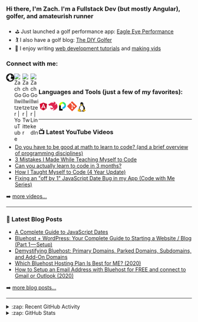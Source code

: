 ### Hi there, I'm Zach. I'm a Fullstack Dev (but mostly Angular), golfer, and amateurish runner

- ⛳ Just launched a golf performance app: [Eagle Eye Performance][golfapp]
- 🏌 I also have a golf blog: [The DIY Golfer][golfblog]
- 🎥 I enjoy writing [web development tutorials][medium] and [making vids][youtube]

### Connect with me:

[<img align="left" alt="Zach Gollwitzer Website" width="22px" src="https://raw.githubusercontent.com/iconic/open-iconic/master/svg/globe.svg" />][website]
[<img align="left" alt="Zach Gollwitzer | YouTube" width="22px" src="https://cdn.jsdelivr.net/npm/simple-icons@v3/icons/youtube.svg" />][youtube]
[<img align="left" alt="Zach Gollwitzer | Twitter" width="22px" src="https://cdn.jsdelivr.net/npm/simple-icons@v3/icons/twitter.svg" />][twitter]
[<img align="left" alt="Zach Gollwitzer | LinkedIn" width="22px" src="https://cdn.jsdelivr.net/npm/simple-icons@v3/icons/linkedin.svg" />][linkedin]

<br />

### Languages and Tools (just a few of my favorites):

[<img align="left" alt="Angular" width="26px" src="./icons/angular.png" />][medium]
[<img align="left" alt="NestJS" width="26px" src="./icons/nestjs.svg" />][youtube]
[<img align="left" alt="PassportJS" width="26px" src="./icons/passportjs.png" />][passportjsplaylist]
[<img align="left" alt="Git" width="26px" src="./icons/git.png" />][gitplaylist]
[<img align="left" alt="Bash" width="26px" src="./icons/linux.png" />][bashplaylist]

<br />
<br />

---

### 📺 Latest YouTube Videos

<!-- YOUTUBE:START -->
- [Do you have to be good at math to learn to code? (and a brief overview of programming disciplines)](https://www.youtube.com/watch?v=J0l-GzF-I64)
- [3 Mistakes I Made While Teaching Myself to Code](https://www.youtube.com/watch?v=osY6kBLy6Ic)
- [Can you actually learn to code in 3 months?](https://www.youtube.com/watch?v=ioTsNeYFjik)
- [How I Taught Myself to Code (4 Year Update)](https://www.youtube.com/watch?v=Zr73KfbiSu0)
- [Fixing an "off by 1" JavaScript Date Bug in my App (Code with Me Series)](https://www.youtube.com/watch?v=LVvoCp36iiA)
<!-- YOUTUBE:END -->

➡️ [more videos...](https://www.youtube.com/c/ZachGollwitzer)

---

### 📕 Latest Blog Posts

<!-- BLOG-POST-LIST:START -->
- [A Complete Guide to JavaScript Dates](https://levelup.gitconnected.com/why-your-javascript-date-is-off-by-1-day-a-complete-guide-to-javascript-dates-10a973fb9b1f?source=rss-e77c4aee819e------2)
- [Bluehost + WordPress: Your Complete Guide to Starting a Website / Blog (Part 1 — Setup)](https://medium.com/@zach.gollwitzer/bluehost-wordpress-your-complete-guide-to-starting-a-website-blog-part-1-setup-9a2d2e812796?source=rss-e77c4aee819e------2)
- [Demystifying Bluehost: Primary Domains, Parked Domains, Subdomains, and Add-On Domains](https://medium.com/@zach.gollwitzer/demystifying-bluehost-primary-domains-parked-domains-subdomains-and-add-on-domains-5608d35946b?source=rss-e77c4aee819e------2)
- [Which Bluehost Hosting Plan Is Best for ME? (2020)](https://medium.com/@zach.gollwitzer/which-bluehost-hosting-plan-is-best-for-me-2020-8d67b6b0356f?source=rss-e77c4aee819e------2)
- [How to Setup an Email Address with Bluehost for FREE and connect to Gmail or Outlook (2020)](https://medium.com/@zach.gollwitzer/how-to-setup-an-email-address-with-bluehost-for-free-and-connect-to-gmail-or-outlook-2020-7d952166c69?source=rss-e77c4aee819e------2)
<!-- BLOG-POST-LIST:END -->

➡️ [more blog posts...](https://medium.com/@zach.gollwitzer)

---

<details>
  <summary>:zap: Recent GitHub Activity</summary>
  
<!--START_SECTION:activity-->
1. 🗣 Commented on [#1454](https://github.com/swimlane/ngx-charts/issues/1454) in [swimlane/ngx-charts](https://github.com/swimlane/ngx-charts)
<!--END_SECTION:activity-->

</details>

<details>
  <summary>:zap: GitHub Stats</summary>

  <img align="left" alt="Zach's GitHub Stats" src="https://github-readme-stats.vercel.app/api?username=zachgoll&show_icons=true&hide_border=true" />

</details>

[website]: https://www.zachgollwitzer.com
[twitter]: https://twitter.com/z_gollwitzer13
[youtube]: https://youtube.com/zachgollwitzer
[linkedin]: https://www.linkedin.com/in/zachgollwitzer/
[medium]: https://medium.com/@zach.gollwitzer
[passportjsplaylist]: https://www.youtube.com/playlist?list=PLYQSCk-qyTW2ewJ05f_GKHtTIzjynDgjK
[bashplaylist]: https://www.youtube.com/playlist?list=PLYQSCk-qyTW0d88jNocdi_YIFMA5Fnpug
[gitplaylist]: https://www.youtube.com/playlist?list=PLYQSCk-qyTW3lX_dyw0R2eVzNGB3Tlv9S
[wordpressplaylist]: https://www.youtube.com/playlist?list=PLYQSCk-qyTW0OeGf9LkQkev4ItNRdCVoN
[golfapp]: https://training.thediygolfer.com
[golfblog]: https://www.thediygolfer.com
